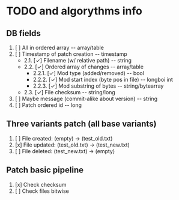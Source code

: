 # TODO and algorythms info

## DB fields

1. [ ] All in ordered array -- array/table
2. [ ] Timestamp of patch creation -- timestamp
   - 2.1. [&check;] Filename (w/ relative path) -- string
   - 2.2. [&check;] Ordered array of changes -- array/table
     - 2.2.1. [&check;] Mod type (added/removed) -- bool
     - 2.2.2. [&check;] Mod start index (byte pos in file) -- longboi int
     - 2.2.3. [&check;] Mod substring of bytes -- string/bytearray
   - 2.3. [&check;] File checksum -- string/long
3. [ ] Maybe message (commit-alike about version) -- string
4. [ ] Patch ordered id -- long

## Three variants patch (all base variants)

1. [ ] File created: (empty) -> (test_old.txt)
2. [x] File updated: (test_old.txt) -> (test_new.txt)
3. [ ] File deleted: (test_new.txt) -> (empty)

## Patch basic pipeline

1. [x] Check checksum
2. [ ] Check files bitwise
